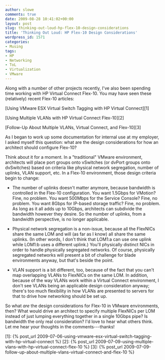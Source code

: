 ```yaml
---
author: slowe
comments: true
date: 2009-08-28 10:41:02+00:00
layout: post
slug: thinking-out-loud-hp-flex-10-design-considerations
title: 'Thinking Out Loud: HP Flex-10 Design Considerations'
wordpress_id: 1571
categories:
- Musing
tags:
- HP
- Networking
- ToL
- Virtualization
- VMware
---
```


Along with a number of other projects recently, I've also been spending time working with HP Virtual Connect Flex-10. You may have seen these (relatively) recent Flex-10 articles:

[Using VMware ESX Virtual Switch Tagging with HP Virtual Connect][1]  

[Using Multiple VLANs with HP Virtual Connect Flex-10][2]  

[Follow-Up About Multiple VLANs, Virtual Connect, and Flex-10][3]

As I began to work up some documentation for internal use at my employer, I asked myself this question: what are the design considerations for how an architect should configure Flex-10?

Think about it for a moment. In a "traditional" VMware environment, architects will place port groups onto vSwitches (or dvPort groups onto dvSwitches) based on criteria like physical network segregation, number of uplinks, VLAN support, etc. In a Flex-10 environment, those design criteria begin to change:

* The number of uplinks doesn't matter anymore, because bandwidth is controlled in the Flex-10 configuration. You want 1.5Gbps for VMotion? Fine, no problem. You want 500Mbps for the Service Console? Fine, no problem. You want 8Gbps for IP-based storage traffic? Fine, no problem. As long as it all adds up to 10Gbps, architects can subdivide the bandwidth however they desire. So the number of uplinks, from a bandwidth perspective, is no longer applicable.

* Physical network segregation is a non-issue, because all the FlexNICs share the same LOM and will (as far as I know) all share the same uplinks. (In other words, I don't think that LOM1:a can use one uplink while LOM1:b uses a different uplink.) You'll physically distinct NICs in order to handle physically segregated networks. Of course, physically segregated networks will present a bit of challenge for blade environments anyway, but that's beside the point.

* VLAN support is a bit different, too, because of the fact that you can't map overlapping VLANs to FlexNICs on the same LOM. In addition, because of the way VLANs work within a Virtual Connect environment, I don't see VLANs being an applicable design consideration anyway; there's too much flexibility in how VLANs are presented to servers for that to drive how networking should be set up.

So what _are_ the design considerations for Flex-10 in VMware environments, then? What would drive an architect to specify multiple FlexNICs per LOM instead of just lumping everything together in a single 10Gbps pipe? Is bandwidth the only real consideration? I'd love to hear what others think. Let me hear your thoughts in the comments---thanks!

[1]: {% post_url 2009-07-06-using-vmware-esx-virtual-switch-tagging-with-hp-virtual-connect %}
[2]: {% post_url 2009-07-09-using-multiple-vlans-with-hp-virtual-connect-flex-10 %}
[3]: {% post_url 2009-07-09-follow-up-about-multiple-vlans-virtual-connect-and-flex-10 %}
